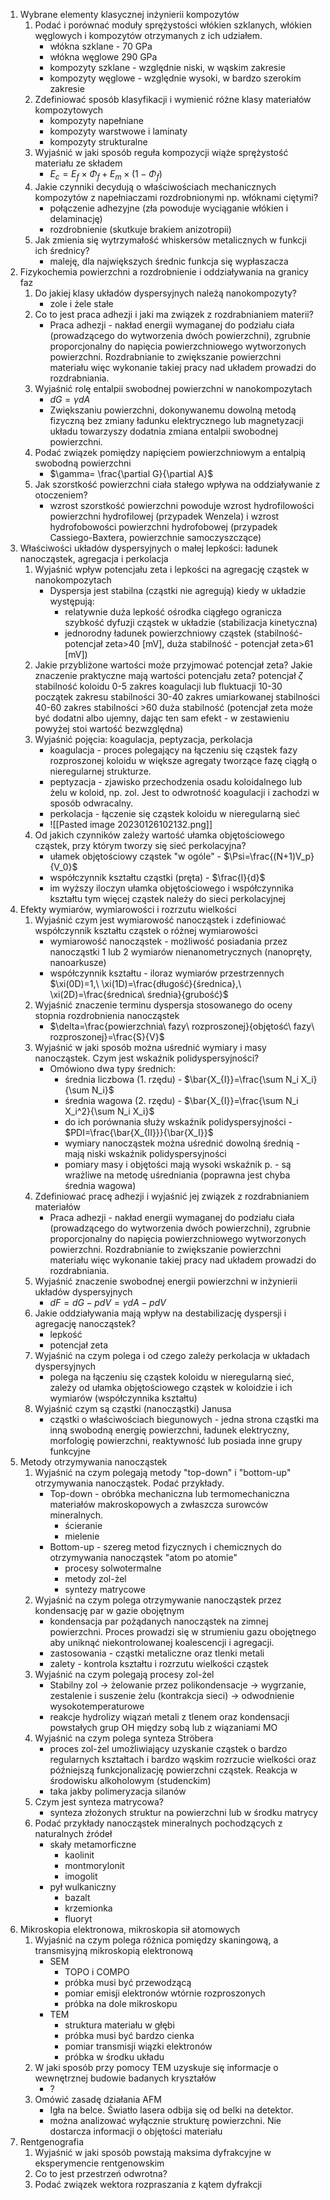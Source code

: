 1. Wybrane elementy klasycznej inżynierii kompozytów
	1. Podać i porównać moduły sprężystości włókien szklanych, włókien węglowych i kompozytów otrzymanych z ich udziałem.
		- włókna szklane - 70 GPa
		- włókna węglowe 290 GPa
		- kompozyty szklane - względnie niski, w wąskim zakresie
		- kompozyty węglowe - względnie wysoki, w bardzo szerokim zakresie
	2. Zdefiniować sposób klasyfikacji i wymienić różne klasy materiałów kompozytowych
		- kompozyty napełniane
		- kompozyty warstwowe i laminaty
		- kompozyty strukturalne
	3. Wyjaśnić w jaki sposób reguła kompozycji wiąże sprężystość materiału ze składem
		- $E_c=E_f \times \Phi_f+E_m \times (1-\Phi_f)$
	4. Jakie czynniki decydują o właściwościach mechanicznych kompozytów z napełniaczami rozdrobnionymi np. włóknami ciętymi?
		- połączenie adhezyjne (zła powoduje wyciąganie włókien i delaminację)
		- rozdrobnienie (skutkuje brakiem anizotropii)
	5. Jak zmienia się wytrzymałość whiskersów metalicznych w funkcji ich średnicy?
		- maleję, dla największych średnic funkcja się wypłaszacza
2. Fizykochemia powierzchni a rozdrobnienie i oddziaływania na granicy faz
	1. Do jakiej klasy układów dyspersyjnych należą nanokompozyty?
		- zole i żele stałe
	2. Co to jest praca adhezji i jaki ma związek z rozdrabnianiem materii?
		- Praca adhezji - nakład energii wymaganej do podziału ciała (prowadzącego do wytworzenia dwóch powierzchni), zgrubnie proporcjonalny do napięcia powierzchniowego wytworzonych powierzchni. Rozdrabnianie to zwiększanie powierzchni materiału więc wykonanie takiej pracy nad układem prowadzi do rozdrabniania.
	3. Wyjaśnić rolę entalpii swobodnej powierzchni w nanokompozytach
		- $dG=\gamma dA$
		- Zwiększaniu powierzchni, dokonywanemu dowolną metodą fizyczną bez zmiany ładunku elektrycznego lub magnetyzacji układu towarzyszy dodatnia zmiana entalpii swobodnej powierzchni.
	5. Podać związek pomiędzy napięciem powierzchniowym a entalpią swobodną powierzchni
		- $\gamma= \frac{\partial G}{\partial A}$
	6. Jak szorstkość powierzchni ciała stałego wpływa na oddziaływanie z otoczeniem?
		- wzrost szorstkość powierzchni powoduje wzrost hydrofilowości powierzchni hydrofilowej (przypadek Wenzela) i wzrost hydrofobowości powierzchni hydrofobowej (przypadek Cassiego-Baxtera, powierzchnie samoczyszczące)
3. Właściwości układów dyspersyjnych o małej lepkości: ładunek nanocząstek, agregacja i perkolacja
	1. Wyjaśnić wpływ potencjału zeta i lepkości na agregację cząstek w nanokompozytach
		- Dyspersja jest stabilna (cząstki nie agregują) kiedy w układzie występują:
			- relatywnie duża lepkość ośrodka ciągłego ogranicza szybkość dyfuzji cząstek w układzie (stabilizacja kinetyczna)
			- jednorodny ładunek powierzchniowy cząstek (stabilność- potencjał zeta>40 \[mV\], duża stabilność - potencjał zeta>61 \[mV\])
	2. Jakie przybliżone wartości może przyjmować potencjał zeta? Jakie znaczenie praktyczne mają wartości potencjału zeta?
			potencjał $\zeta$   stabilność koloidu
			0-5      zakres koagulacji lub fluktuacji
			10-30   początek zakresu stabilności
			30-40   zakres umiarkowanej stabilności
			40-60   zakres stabilności
			>60      duża stabilność 
			(potencjał zeta może być dodatni albo ujemny, dając ten sam efekt - w zestawieniu powyżej stoi wartość bezwzględna)
	3. Wyjaśnić pojęcia: koagulacja, peptyzacja, perkolacja
		- koagulacja -  proces polegający na łączeniu się cząstek fazy rozproszonej koloidu w większe agregaty tworzące fazę ciągłą o nieregularnej strukturze.
		- peptyzacja - zjawisko przechodzenia osadu koloidalnego lub żelu w koloid, np. zol. Jest to odwrotność koagulacji i zachodzi w sposób odwracalny.
		- perkolacja - łączenie się cząstek koloidu w nieregularną sieć 
		- ![[Pasted image 20230126102132.png]]
	4. Od jakich czynników zależy wartość ułamka objętościowego cząstek, przy którym tworzy się sieć perkolacyjna?
		- ułamek objętościowy cząstek "w ogóle" - $\Psi=\frac{(N+1)V_p}{V_0}$
		- współczynnik kształtu cząstki (pręta) - $\frac{l}{d}$
		- im wyższy iloczyn ułamka objętościowego i współczynnika kształtu tym więcej cząstek należy do sieci perkolacyjnej
4. Efekty wymiarów, wymiarowości i rozrzutu wielkości
	1. Wyjaśnić czym jest wymiarowość nanocząstek i zdefiniować współczynnik kształtu cząstek o różnej wymiarowości 
		- wymiarowość nanocząstek - możliwość posiadania przez nanocząstki 1 lub 2 wymiarów nienanometrycznych (nanopręty, nanoarkusze)
		- współczynnik kształtu - iloraz wymiarów przestrzennych $\xi(0D)=1,\ \xi(1D)=\frac{długość}{średnica},\ \xi(2D)=\frac{średnica\ średnia}{grubość}$
	2. Wyjaśnić znaczenie terminu dyspersja stosowanego do oceny stopnia rozdrobnienia nanocząstek
		- $\delta=\frac{powierzchnia\ fazy\ rozproszonej}{objętość\ fazy\ rozproszonej}=\frac{S}{V}$
	3. Wyjaśnić w jaki sposób można uśrednić wymiary i masy nanocząstek. Czym jest wskaźnik polidyspersyjności?
		- Omówiono dwa typy średnich:
			- średnia liczbowa (1. rzędu) - $\bar{X_{I}}=\frac{\sum N_i X_i}{\sum N_i}$
			- średnia wagowa (2. rzędu) - $\bar{X_{I}}=\frac{\sum N_i X_i^2}{\sum N_i X_i}$
			- do ich porównania służy wskaźnik polidyspersyjności - $PDI=\frac{\bar{X_{II}}}{\bar{X_I}}$
			- wymiary nanocząstek można uśrednić dowolną średnią - mają niski wskaźnik polidyspersyjności
			- pomiary masy i objętości mają wysoki wskaźnik p. - są wrażliwe na metodę uśredniania (poprawna jest chyba średnia wagowa)
	4. Zdefiniować pracę adhezji i wyjaśnić jej związek z rozdrabnianiem materiałów
		- Praca adhezji - nakład energii wymaganej do podziału ciała (prowadzącego do wytworzenia dwóch powierzchni), zgrubnie proporcjonalny do napięcia powierzchniowego wytworzonych powierzchni. Rozdrabnianie to zwiększanie powierzchni materiału więc wykonanie takiej pracy nad układem prowadzi do rozdrabniania.
	5. Wyjaśnić znaczenie swobodnej energii powierzchni w inżynierii układów dyspersyjnych
		- $dF=dG-pdV=\gamma dA - pdV$
	6. Jakie oddziaływania mają wpływ na destabilizację dyspersji i agregację nanocząstek?
		- lepkość
		- potencjał zeta
	7. Wyjaśnić na czym polega i od czego zależy perkolacja w układach dyspersyjnych
		- polega na łączeniu się cząstek koloidu w nieregularną sieć, zależy od ułamka objętościowego cząstek w koloidzie i ich wymiarów (współczynnika kształtu)
	8. Wyjaśnić czym są cząstki (nanocząstki) Janusa
		- cząstki o właściwościach biegunowych - jedna strona cząstki ma inną swobodną energię powierzchni, ładunek elektryczny, morfologię powierzchni, reaktywność lub posiada inne grupy funkcyjne
5. Metody otrzymywania nanocząstek
	1. Wyjaśnić na czym polegają metody "top-down" i "bottom-up" otrzymywania nanocząstek. Podać przykłady.
		- Top-down - obróbka mechaniczna lub termomechaniczna materiałów makroskopowych a zwłaszcza surowców mineralnych.
			- ścieranie
			- mielenie
		- Bottom-up - szereg metod fizycznych i chemicznych do otrzymywania nanocząstek "atom po atomie"
			- procesy solwotermalne
			- metody zol-żel
			- syntezy matrycowe
	2. Wyjaśnić na czym polega otrzymywanie nanocząstek przez kondensację par w gazie obojętnym
		- kondensacja par pożądanych nanocząstek na zimnej powierzchni. Proces prowadzi się w strumieniu gazu obojętnego aby uniknąć niekontrolowanej koalescencji i agregacji.
		- zastosowania - cząstki metaliczne oraz tlenki metali
		- zalety - kontrola kształtu i rozrzutu wielkości cząstek
	3. Wyjaśnić na czym polegają procesy zol-żel
		- Stabilny zol -> żelowanie przez polikondensacje -> wygrzanie, zestalenie i suszenie żelu (kontrakcja sieci) -> odwodnienie wysokotemperaturowe
		- reakcje hydrolizy wiązań metali z tlenem oraz kondensacji powstałych grup OH między sobą lub z wiązaniami MO
	4. Wyjaśnić na czym polega synteza Ströbera 
		- proces zol-żel umożliwiający uzyskanie cząstek o bardzo regularnych kształtach i bardzo wąskim rozrzucie wielkości oraz późniejszą funkcjonalizację powierzchni cząstek. Reakcja w środowisku alkoholowym (studenckim)
		- taka jakby polimeryzacja silanów 
	5. Czym jest synteza matrycowa?
		- synteza złożonych struktur na powierzchni lub w środku matrycy
	6. Podać przykłady nanocząstek mineralnych pochodzących z naturalnych źródeł
		- skały metamorficzne
			- kaolinit
			- montmorylonit
			- imogolit
		- pył wulkaniczny
			- bazalt
			- krzemionka
			- fluoryt
6. Mikroskopia elektronowa, mikroskopia sił atomowych
	1. Wyjaśnić na czym polega różnica pomiędzy skaningową, a transmisyjną mikroskopią elektronową
		- SEM
			- TOPO i COMPO
			- próbka musi być przewodzącą
			- pomiar emisji elektronów wtórnie rozproszonych
			- próbka na dole mikroskopu
		- TEM
			- struktura materiału w głębi
			- próbka musi być bardzo cienka
			- pomiar transmisji wiązki elektronów
			- próbka w środku układu
	2. W jaki sposób przy pomocy TEM uzyskuje się informacje o wewnętrznej budowie badanych kryształów
		- ?
	3. Omówić zasadę działania AFM
		- Igła na belce. Światło lasera odbija się od belki na detektor.
		- można analizować wyłącznie strukturę powierzchni. Nie dostarcza informacji o objętości materiału
7. Rentgenografia
	1. Wyjaśnić w jaki sposób powstają maksima dyfrakcyjne w eksperymencie rentgenowskim
	2. Co to jest przestrzeń odwrotna?
	3. Podać związek wektora rozpraszania z kątem dyfrakcji
